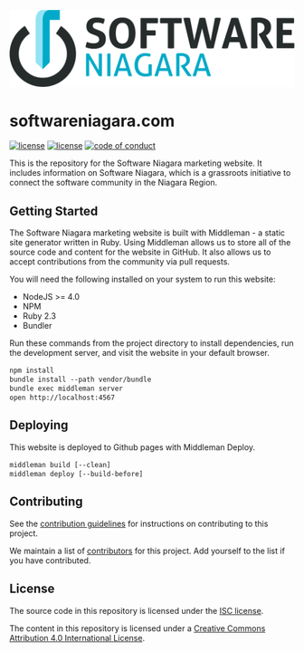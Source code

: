 [![software niagara](https://github.com/softwareniagara/marketing/blob/master/logos/software-niagara/software-niagara.png)](http://www.softwareniagara.com)

# softwareniagara.com

[![license](https://img.shields.io/badge/license-ISC-blue.svg?style=flat)](LICENSE.md)
[![license](https://img.shields.io/badge/license-CC-blue.svg?style=flat)](http://creativecommons.org/licenses/by/4.0/)
[![code of conduct](https://img.shields.io/badge/code%20of%20conduct-contributor%20covenant-ff69b4.svg)](CODE_OF_CONDUCT.md)

This is the repository for the Software Niagara marketing website. It includes
information on Software Niagara, which is a grassroots initiative to connect
the software community in the Niagara Region.

## Getting Started

The Software Niagara marketing website is built with Middleman - a static site
generator written in Ruby. Using Middleman allows us to store all of the
source code and content for the website in GitHub. It also allows us to
accept contributions from the community via pull requests.

You will need the following installed on your system to run this website:

* NodeJS >= 4.0
* NPM
* Ruby 2.3
* Bundler

Run these commands from the project directory to install dependencies, run
the development server, and visit the website in your default browser.

```
npm install
bundle install --path vendor/bundle
bundle exec middleman server
open http://localhost:4567
```

## Deploying

This website is deployed to Github pages with Middleman Deploy.

```
middleman build [--clean]
middleman deploy [--build-before]
```

## Contributing

See the [contribution guidelines](CONTRIBUTING.md) for instructions on
contributing to this project.

We maintain a list of [contributors](CONTRIBUTORS.md) for this project. Add
yourself to the list if you have contributed.

## License

The source code in this repository is licensed under the
[ISC license](LICENSE.md).

The content in this repository is licensed under a [Creative Commons Attribution
4.0 International License](http://creativecommons.org/licenses/by/4.0/).
